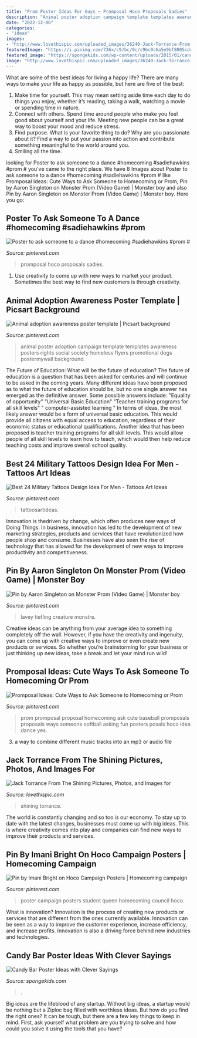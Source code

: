 ```yaml
---
title: "Prom Poster Ideas For Guys ~ Promposal Hoco Proposals Sadies"
description: "Animal poster adoption campaign template templates awareness posters rights social society homeless flyers promotional dogs postermywall background"
date: "2022-12-06"
categories:
- "ideas"
images:
- "http://www.lovethispic.com/uploaded_images/36240-Jack-Torrance-From-The-Shining.jpg"
featuredImage: "https://i.pinimg.com/736x/c9/bc/0c/c9bc0c6a5e9bf8005cd42a794912e192.jpg"
featured_image: "https://spongekids.com/wp-content/uploads/2015/01/candy-bar-sayings/12-candy-bar-saying-ideas.jpg"
image: "http://www.lovethispic.com/uploaded_images/36240-Jack-Torrance-From-The-Shining.jpg"
---
```



What are some of the best ideas for living a happy life?
There are many ways to make your life as happy as possible, but here are five of the best: 
1. Make time for yourself. This may mean setting aside time each day to do things you enjoy, whether it’s reading, taking a walk, watching a movie or spending time in nature. 
2. Connect with others. Spend time around people who make you feel good about yourself and your life. Meeting new people can be a great way to boost your mood and reduce stress. 
3. Find purpose. What is your favorite thing to do? Why are you passionate about it? Find a way to put your passion into action and contribute something meaningful to the world around you. 
4. Smiling all the time.

	

		
looking for Poster to ask someone to a dance #homecoming #sadiehawkins #prom # you've came to the right place. We have 8 Images about Poster to ask someone to a dance #homecoming #sadiehawkins #prom # like Promposal Ideas: Cute Ways to Ask Someone to Homecoming or Prom, Pin by Aaron Singleton on Monster Prom (Video Game) | Monster boy and also Pin by Aaron Singleton on Monster Prom (Video Game) | Monster boy. Here you go:
		
    
## Poster To Ask Someone To A Dance #homecoming #sadiehawkins #prom #

<img loading=lazy src="https://i.pinimg.com/736x/5b/ab/78/5bab78e74ea78b87320cd225de994a35.jpg" onerror="this.onerror=null;this.src='https://tse1.mm.bing.net/th?id=OIP.Yi0J6BCNhF2Csn5tnPEV1QHaNK&amp;pid=15.1';" alt="Poster to ask someone to a dance #homecoming #sadiehawkins #prom #">

_Source: pinterest.com_

>promposal hoco proposals sadies. 

	

1. Use creativity to come up with new ways to market your product. Sometimes the best way to find new customers is through creativity.

    
## Animal Adoption Awareness Poster Template | Picsart Background

<img loading=lazy src="https://i.pinimg.com/736x/c9/bc/0c/c9bc0c6a5e9bf8005cd42a794912e192.jpg" onerror="this.onerror=null;this.src='https://tse2.mm.bing.net/th?id=OIP.Ik7-sczT6SFXMprfxKjetQHaLH&amp;pid=15.1';" alt="Animal adoption awareness poster template | Picsart background">

_Source: pinterest.com_

>animal poster adoption campaign template templates awareness posters rights social society homeless flyers promotional dogs postermywall background. 

	

The Future of Education: What will be the future of education?
The future of education is a question that has been asked for centuries and will continue to be asked in the coming years. Many different ideas have been proposed as to what the future of education should be, but no one single answer has emerged as the definitive answer. Some possible answers include: 
"Equality of opportunity" 
"Universal Basic Education" 
"Teacher training programs for all skill levels" 
" computer-assisted learning "
In terms of ideas, the most likely answer would be a form of universal basic education. This would provide all citizens with equal access to education, regardless of their economic status or educational qualifications. Another idea that has been proposed is teacher training programs for all skill levels. This would allow people of all skill levels to learn how to teach, which would then help reduce teaching costs and improve overall school quality.

    
## Best 24 Military Tattoos Design Idea For Men - Tattoos Art Ideas

<img loading=lazy src="https://i.pinimg.com/736x/81/40/4d/81404de15caa65232f7979bd8e8e4769.jpg" onerror="this.onerror=null;this.src='https://tse4.mm.bing.net/th?id=OIP.6O8dkZgSsu95r07mv2BboAHaIH&amp;pid=15.1';" alt="Best 24 Military Tattoos Design Idea For Men - Tattoos Art Ideas">

_Source: pinterest.com_

>tattoosartideas. 

	

Innovation is thedriven by change, which often produces new ways of Doing Things. In business, innovation has led to the development of new marketing strategies, products and services that have revolutionized how people shop and consume. Businesses have also seen the rise of technology that has allowed for the development of new ways to improve productivity and competitiveness.

    
## Pin By Aaron Singleton On Monster Prom (Video Game) | Monster Boy

<img loading=lazy src="https://i.pinimg.com/736x/ce/f2/55/cef2556fb76187d3211df983135061ff.jpg" onerror="this.onerror=null;this.src='https://tse3.mm.bing.net/th?id=OIP.ynnibiYhg0K0OO-ZyyaoSAHaKJ&amp;pid=15.1';" alt="Pin by Aaron Singleton on Monster Prom (Video Game) | Monster boy">

_Source: pinterest.com_

>lavey tiefling creature monstre. 

	

Creative ideas can be anything from your average idea to something completely off the wall. However, if you have the creativity and ingenuity, you can come up with creative ways to improve or even create new products or services. So whether you’re brainstorming for your business or just thinking up new ideas, take a break and let your mind run wild!

    
## Promposal Ideas: Cute Ways To Ask Someone To Homecoming Or Prom

<img loading=lazy src="https://i.pinimg.com/736x/20/c8/7f/20c87f31b60150154adb52c392384262.jpg" onerror="this.onerror=null;this.src='https://tse2.mm.bing.net/th?id=OIP.5GiFk6r7vykdJ_TsVHsNEwHaJ4&amp;pid=15.1';" alt="Promposal Ideas: Cute Ways to Ask Someone to Homecoming or Prom">

_Source: pinterest.com_

>prom promposal proposal homecoming ask cute baseball promposals proposals ways someone softball asking fun posters posals hoco idea dance yes. 

	

3. a way to combine different music tracks into an mp3 or audio file

    
## Jack Torrance From The Shining Pictures, Photos, And Images For

<img loading=lazy src="http://www.lovethispic.com/uploaded_images/36240-Jack-Torrance-From-The-Shining.jpg" onerror="this.onerror=null;this.src='https://tse3.mm.bing.net/th?id=OIP.XO2JQnftbA8EwPEE5ylIXAHaJ4&amp;pid=15.1';" alt="Jack Torrance From The Shining Pictures, Photos, and Images for">

_Source: lovethispic.com_

>shining torrance. 

	

The world is constantly changing and so too is our economy. To stay up to date with the latest changes, businesses must come up with big ideas. This is where creativity comes into play and companies can find new ways to improve their products and services.

    
## Pin By Imani Bright On Hoco Campaign Posters | Homecoming Campaign

<img loading=lazy src="https://i.pinimg.com/736x/68/b2/b0/68b2b0c3bc79873cb4f09aaccd03b8f5--campaign-posters.jpg" onerror="this.onerror=null;this.src='https://tse2.mm.bing.net/th?id=OIP.e16s5p5YMIsu7Io56pRr8wHaNK&amp;pid=15.1';" alt="Pin by Imani Bright on Hoco Campaign Posters | Homecoming campaign">

_Source: pinterest.com_

>poster campaign posters student queen homecoming council hoco. 

	

What is innovation?
Innovation is the process of creating new products or services that are different from the ones currently available. Innovation can be seen as a way to improve the customer experience, increase efficiency, and increase profits. Innovation is also a driving force behind new industries and technologies.

    
## Candy Bar Poster Ideas With Clever Sayings

<img loading=lazy src="https://spongekids.com/wp-content/uploads/2015/01/candy-bar-sayings/12-candy-bar-saying-ideas.jpg" onerror="this.onerror=null;this.src='https://tse4.mm.bing.net/th?id=OIP.xXtAGYzQS3vZBkdTWtcs0wHaJ4&amp;pid=15.1';" alt="Candy Bar Poster Ideas with Clever Sayings">

_Source: spongekids.com_

>. 

	

Big ideas are the lifeblood of any startup. Without big ideas, a startup would be nothing but a Ziploc bag filled with worthless ideas. But how do you find the right ones? It can be tough, but there are a few key things to keep in mind. First, ask yourself what problem are you trying to solve and how could you solve it using the tools that you have?

